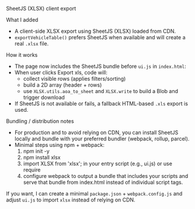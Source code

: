 SheetJS (XLSX) client export

What I added
- A client-side XLSX export using SheetJS (XLSX) loaded from CDN.
- `exportVehicleTable()` prefers SheetJS when available and will create a real `.xlsx` file.

How it works
- The page now includes the SheetJS bundle before `ui.js` in `index.html`:
  <script src="https://cdn.sheetjs.com/xlsx-latest/package/dist/xlsx.full.min.js"></script>
- When user clicks Export xls, code will:
  - collect visible rows (applies filters/sorting)
  - build a 2D array (header + rows)
  - use `XLSX.utils.aoa_to_sheet` and `XLSX.write` to build a Blob and trigger download
- If SheetJS is not available or fails, a fallback HTML-based `.xls` export is used.

Bundling / distribution notes
- For production and to avoid relying on CDN, you can install SheetJS locally and bundle with your preferred bundler (webpack, rollup, parcel).
- Minimal steps using npm + webpack:
  1. npm init -y
  2. npm install xlsx
  3. import XLSX from 'xlsx'; in your entry script (e.g., ui.js) or use require
  4. configure webpack to output a bundle that includes your scripts and serve that bundle from index.html instead of individual script tags.

If you want, I can create a minimal `package.json` + `webpack.config.js` and adjust `ui.js` to import `xlsx` instead of relying on CDN.